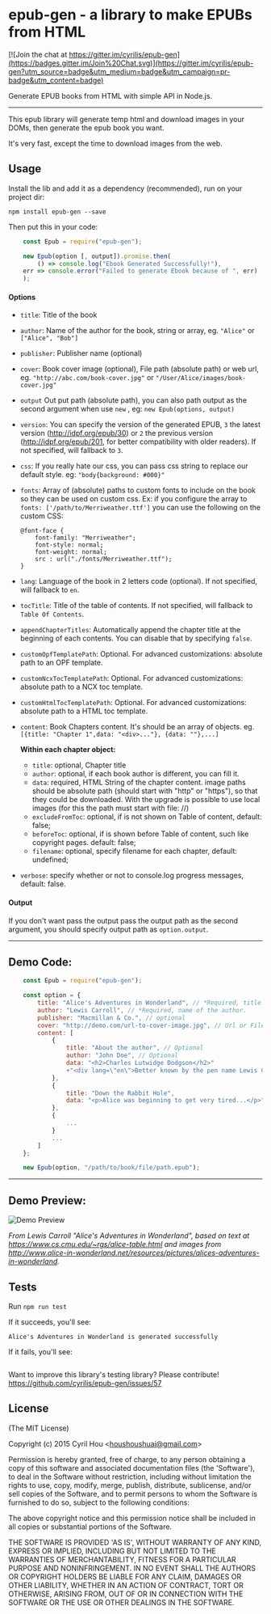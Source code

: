 # epub-gen - a library to make EPUBs from HTML

[![Join the chat at https://gitter.im/cyrilis/epub-gen](https://badges.gitter.im/Join%20Chat.svg)](https://gitter.im/cyrilis/epub-gen?utm_source=badge&utm_medium=badge&utm_campaign=pr-badge&utm_content=badge)

Generate EPUB books from HTML with simple API in Node.js.

------

This epub library will generate temp html and download images in your DOMs, then generate the epub book you want.

It's very fast, except the time to download images from the web.


## Usage

Install the lib and add it as a dependency (recommended), run on your project dir:

	npm install epub-gen --save

Then put this in your code:

```javascript
    const Epub = require("epub-gen");

    new Epub(option [, output]).promise.then(
        () => console.log("Ebook Generated Successfully!"),
	err => console.error("Failed to generate Ebook because of ", err)
    );
```

#### Options

- `title`:
    Title of the book
- `author`:
    Name of the author for the book, string or array, eg. `"Alice"` or `["Alice", "Bob"]`
- `publisher`:
    Publisher name (optional)
- `cover`:
    Book cover image (optional), File path (absolute path) or web url, eg. `"http://abc.com/book-cover.jpg"` or `"/User/Alice/images/book-cover.jpg"`
- `output`
    Out put path (absolute path), you can also path output as the second argument when use `new` , eg: `new Epub(options, output)`
- `version`:
    You can specify the version of the generated EPUB, `3` the latest version (http://idpf.org/epub/30) or `2` the previous version (http://idpf.org/epub/201, for better compatibility with older readers). If not specified, will fallback to `3`.
- `css`:
    If you really hate our css, you can pass css string to replace our default style. eg: `"body{background: #000}"`
- `fonts`:
    Array of (absolute) paths to custom fonts to include on the book so they can be used on custom css. Ex: if you configure the array to `fonts: ['/path/to/Merriweather.ttf']` you can use the following on the custom CSS:

    ```
    @font-face {
        font-family: "Merriweather";
        font-style: normal;
        font-weight: normal;
        src : url("./fonts/Merriweather.ttf");
    }
    ```
- `lang`:
    Language of the book in 2 letters code (optional). If not specified, will fallback to `en`.
- `tocTitle`:
    Title of the table of contents. If not specified, will fallback to `Table Of Contents`.
- `appendChapterTitles`:
    Automatically append the chapter title at the beginning of each contents. You can disable that by specifying `false`.
- `customOpfTemplatePath`:
    Optional. For advanced customizations: absolute path to an OPF template.
- `customNcxTocTemplatePath`:
    Optional. For advanced customizations: absolute path to a NCX toc template.
- `customHtmlTocTemplatePath`:
    Optional. For advanced customizations: absolute path to a HTML toc template.
- `content`:
    Book Chapters content. It's should be an array of objects. eg. `[{title: "Chapter 1",data: "<div>..."}, {data: ""},...]`

    **Within each chapter object:**

    - `title`:
        optional, Chapter title
    - `author`:
        optional, if each book author is different, you can fill it.
    - `data`:
        required, HTML String of the chapter content. image paths should be absolute path (should start with "http" or "https"), so that they could be downloaded. With the upgrade is possible to use local images (for this the path 	must start with file: //)
    - `excludeFromToc`:
        optional, if is not shown on Table of content, default: false;
    - `beforeToc`:
        optional, if is shown before Table of content, such like copyright pages. default: false;
    - `filename`:
        optional, specify filename for each chapter, default: undefined;
- `verbose`:
    specify whether or not to console.log progress messages, default: false.

#### Output
If you don't want pass the output pass the output path as the second argument, you should specify output path as `option.output`.

------

## Demo Code:

```javascript
    const Epub = require("epub-gen");

    const option = {
        title: "Alice's Adventures in Wonderland", // *Required, title of the book.
        author: "Lewis Carroll", // *Required, name of the author.
        publisher: "Macmillan & Co.", // optional
        cover: "http://demo.com/url-to-cover-image.jpg", // Url or File path, both ok.
        content: [
            {
                title: "About the author", // Optional
                author: "John Doe", // Optional
                data: "<h2>Charles Lutwidge Dodgson</h2>"
                +"<div lang=\"en\">Better known by the pen name Lewis Carroll...</div>" // pass html string
            },
            {
                title: "Down the Rabbit Hole",
                data: "<p>Alice was beginning to get very tired...</p>"
            },
            {
                ...
            }
            ...
        ]
    };

    new Epub(option, "/path/to/book/file/path.epub");

```

------

## Demo Preview:

![Demo Preview](demo_preview.png?raw=true)

_From Lewis Carroll "Alice's Adventures in Wonderland", based on text at https://www.cs.cmu.edu/~rgs/alice-table.html and images from http://www.alice-in-wonderland.net/resources/pictures/alices-adventures-in-wonderland._

## Tests

Run `npm run test` 

If it succeeds, you'll see:
```
Alice's Adventures in Wonderland is generated successfully
```

If it fails, you'll see:
```

```

Want to improve this library's testing library? Please contribute! https://github.com/cyrilis/epub-gen/issues/57

## License

(The MIT License)

Copyright (c) 2015 Cyril Hou &lt;houshoushuai@gmail.com&gt;

Permission is hereby granted, free of charge, to any person obtaining
a copy of this software and associated documentation files (the
'Software'), to deal in the Software without restriction, including
without limitation the rights to use, copy, modify, merge, publish,
distribute, sublicense, and/or sell copies of the Software, and to
permit persons to whom the Software is furnished to do so, subject to
the following conditions:

The above copyright notice and this permission notice shall be
included in all copies or substantial portions of the Software.

THE SOFTWARE IS PROVIDED 'AS IS', WITHOUT WARRANTY OF ANY KIND,
EXPRESS OR IMPLIED, INCLUDING BUT NOT LIMITED TO THE WARRANTIES OF
MERCHANTABILITY, FITNESS FOR A PARTICULAR PURPOSE AND NONINFRINGEMENT.
IN NO EVENT SHALL THE AUTHORS OR COPYRIGHT HOLDERS BE LIABLE FOR ANY
CLAIM, DAMAGES OR OTHER LIABILITY, WHETHER IN AN ACTION OF CONTRACT,
TORT OR OTHERWISE, ARISING FROM, OUT OF OR IN CONNECTION WITH THE
SOFTWARE OR THE USE OR OTHER DEALINGS IN THE SOFTWARE.
